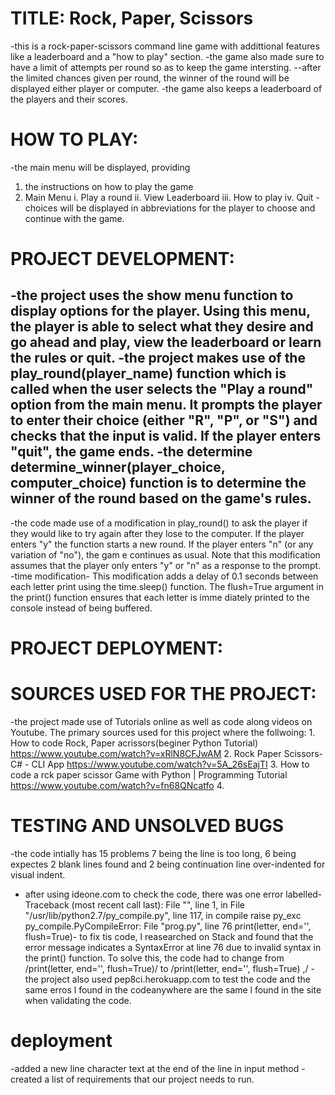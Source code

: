 # TITLE: Rock, Paper, Scissors
-this is a rock-paper-scissors command line game with addittional features like a leaderboard and a "how to play" section.
-the game also made sure to have a limit of attempts per round so as to keep the game intersting. 
--after the limited chances given per round, the winner of the round will be displayed either player or computer.
-the game also keeps a leaderboard of the players and their scores. 


# HOW TO PLAY:
-the main menu will be displayed, providing 
1. the instructions on how to play the game
2. Main Menu
    i. Play a round
    ii. View Leaderboard
    iii. How to play
    iv. Quit
    -choices will be displayed in abbreviations for the player to choose and continue with the game. 


# PROJECT DEVELOPMENT:
-the project uses the show menu function to display options for the player. Using this menu, the player is able to select what they desire and go ahead and play, view the leaderboard or learn the rules or quit. 
-the project makes use of the play_round(player_name) function which is called when the user selects the "Play a round" option from the main menu. It prompts the player to enter their choice (either "R", "P", or "S") and checks that the input is valid. If the player enters "quit", the game ends. 
-the determine determine_winner(player_choice, computer_choice) function is to determine the winner of the round based on the game's rules.
-
-the code made use of a modification in play_round() to ask the player if they would like to try again after they lose to the computer. If the player enters "y" the function starts a new round. If the player enters "n" (or any variation of "no"), the gam
e continues as usual. Note that this modification assumes that the player only enters "y" or "n" as a response to the prompt.
-time modification- This modification adds a delay of 0.1 seconds between each letter print using the time.sleep() function. The flush=True argument in the print() function ensures that each letter is imme
diately printed to the console instead of being buffered.

# PROJECT DEPLOYMENT: 


# SOURCES USED FOR THE PROJECT:
-the project made use of Tutorials online as well as code along videos on Youtube. 
    The primary sources used for this project where the follwoing:
    1. How to code Rock, Paper acrissors(beginer Python Tutorial) https://www.youtube.com/watch?v=xRlN8CFJwAM
    2. Rock Paper Scissors- C# - CLI App https://www.youtube.com/watch?v=5A_26sEajTI
    3. How to code a rck paper scissor Game with Python | Programming Tutorial https://www.youtube.com/watch?v=fn68QNcatfo
    4. 


# TESTING AND UNSOLVED BUGS
-the code intially has 15 problems 7 being the line is too long, 6 being expectes 2 blank lines found and 2 being continuation line over-indented for visual indent. 
- after using ideone.com to check the code, there was one error labelled- Traceback (most recent call last):  File "<string>", line 1, in <module>
  File "/usr/lib/python2.7/py_compile.py", line 117, in compile
    raise py_exc
py_compile.PyCompileError:   File "prog.py", line 76
    print(letter, end='', flush=True)- to fix tis code, l reasearched on Stack and found that the error message indicates a SyntaxError at line 76 due to invalid syntax in the print() function. To solve this, the code had to change from /print(letter, end='', flush=True)/ to /print(letter, end='', flush=True) ,/
-the project also used pep8ci.herokuapp.com to test the code and the same erros l found in the codeanywhere are the same l found in the site when validating the code. 
# deployment
-added a new line character text at the end of the line in input method
-created a list of requirements  that our project needs to run.
